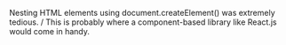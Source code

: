 Nesting HTML elements using document.createElement() was extremely tedious. /
This is probably where a component-based library like React.js would come in handy.
